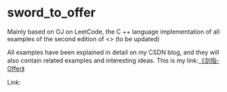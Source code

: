 # sword_to_offer
Mainly based on OJ on LeetCode, the C ++ language implementation of all examples of the second edition of <<Sword to offer>> (to be updated)

All examples have been explained in detail on my CSDN blog, and they will also contain related examples and interesting ideas. This is my link:[《剑指-Offer》](https://blog.csdn.net/yl_puyu/category_9720322.html)

Link: